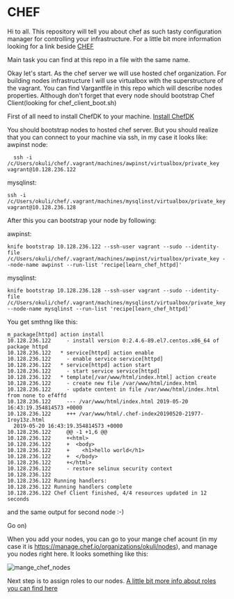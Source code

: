 # CHEF

  Hi to all. This repository will tell you about chef as such tasty configuration manager for controlling your infrastructure. For a little bit more information looking for a link beside     [CHEF](https://docs.chef.io/chef_overview.html "Chef Overview")

  Main task you can find at this repo in a file with the same name.

  Okay let's start. As the chef server we will use hosted chef organization. For building nodes infrastructure I will use virtualbox with the superstructure of the vagrant. You can find Vargantfile in this repo which will describe nodes properties. Although don't forget that every node should bootstrap Chef Client(looking for chef_client_boot.sh)


  First of all need to install ChefDK to your machine. [Install ChefDK](https://docs.chef.io/dk_windows.html "Cheff for Windows")

  You should bootstrap  nodes to hosted chef server. But you should realize that you can connect to your machine via ssh, in my case it looks like:
   awpinst node:
```shell
  ssh -i /c/Users/okuli/chef/.vagrant/machines/awpinst/virtualbox/private_key vagrant@10.128.236.122
```
   mysqlinst:  

```shell
ssh -i /c/Users/okuli/chef/.vagrant/machines/mysqlinst/virtualbox/private_key vagrant@10.128.236.128
```

After this you can bootstrap your node by following:

awpinst:
```shell
knife bootstrap 10.128.236.122 --ssh-user vagrant --sudo --identity-file /c/Users/okuli/chef/.vagrant/machines/awpinst/virtualbox/private_key --node-name awpinst --run-list 'recipe[learn_chef_httpd]'
```
mysqlinst:
```shell
knife bootstrap 10.128.236.128 --ssh-user vagrant --sudo --identity-file /c/Users/okuli/chef/.vagrant/machines/mysqlinst/virtualbox/private_key --node-name mysqlinst --run-list 'recipe[learn_chef_httpd]'
```


You get smthng like this:

```shell
m_package[httpd] action install
10.128.236.122     - install version 0:2.4.6-89.el7.centos.x86_64 of package httpd
10.128.236.122   * service[httpd] action enable
10.128.236.122     - enable service service[httpd]
10.128.236.122   * service[httpd] action start
10.128.236.122     - start service service[httpd]
10.128.236.122   * template[/var/www/html/index.html] action create
10.128.236.122     - create new file /var/www/html/index.html
10.128.236.122     - update content in file /var/www/html/index.html from none to ef4ffd
10.128.236.122     --- /var/www/html/index.html 2019-05-20 16:43:19.354814573 +0000
10.128.236.122     +++ /var/www/html/.chef-index20190520-21977-1roy13z.html
  2019-05-20 16:43:19.354814573 +0000
10.128.236.122     @@ -1 +1,6 @@
10.128.236.122     +<html>
10.128.236.122     +  <body>
10.128.236.122     +    <h1>hello world</h1>
10.128.236.122     +  </body>
10.128.236.122     +</html>
10.128.236.122     - restore selinux security context
10.128.236.122
10.128.236.122 Running handlers:
10.128.236.122 Running handlers complete
10.128.236.122 Chef Client finished, 4/4 resources updated in 12 seconds
```
and the same output for second node :-)

Go on)

When you add your nodes, you can go to your mange chef acount (in my case it is https://manage.chef.io/organizations/okuli/nodes), and manage you nodes right here. It looks something like this:

![mange_chef_nodes](https://user-images.githubusercontent.com/30426958/58090389-cf6d3c00-7bcf-11e9-8e64-53edc302ded0.png)

Next step is to assign roles to our nodes. [A little bit more info about roles you can find here](https://docs.chef.io/knife_role.html "roles")
